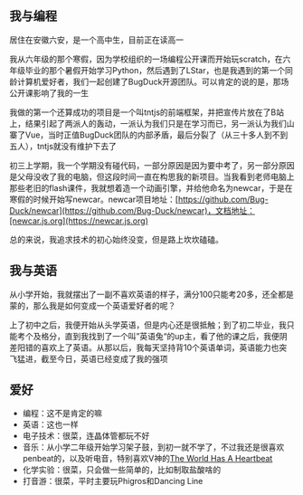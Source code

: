 ## 我与编程

居住在安徽六安，是一个高中生，目前正在读高一

我从六年级的那个寒假，因为学校组织的一场编程公开课而开始玩scratch，在六年级毕业的那个暑假开始学习Python，然后遇到了LStar，也是我遇到的第一个同龄计算机爱好者，我们一起创建了BugDuck开源团队。可以肯定的说的是，那场公开课影响了我的一生

我做的第一个还算成功的项目是一个叫tntjs的前端框架，并把宣传片放在了B站上，结果引起了两派人的轰动，一派认为我们只是在学习而已，另一派认为我们山寨了Vue，当时正值BugDuck团队的内部矛盾，最后分裂了（从三十多人到不到五人），tntjs就没有维护下去了

初三上学期，我一个学期没有碰代码，一部分原因是因为要中考了，另一部分原因是父母没收了我的电脑，但这段时间一直在构思我的新项目。当我看到老师电脑上那些老旧的flash课件，我就想着造一个动画引擎，并给他命名为newcar，于是在寒假的时候开始写newcar。newcar项目地址：[https://github.com/Bug-Duck/newcar](https://github.com/Bug-Duck/newcar)，文档地址：[newcar.js.org](https://newcar.js.org)

总的来说，我追求技术的初心始终没变，但是路上坎坎磕磕。

## 我与英语

从小学开始，我就摆出了一副不喜欢英语的样子，满分100只能考20多，还全都是蒙的，那么我是如何变成一个英语爱好者的呢？

上了初中之后，我便开始从头学英语，但是内心还是很抵触；到了初二毕业，我只能考个及格分，直到我找到了一个叫”英语兔“的up主，看了他的课之后，我便阴差阳错的喜欢上了英语。从那以后，我每天坚持背10个英语单词，英语能力也突飞猛进，截至今日，英语已经变成了我的强项

## 爱好
- 编程：这不是肯定的嘛
- 英语：这也一样
- 电子技术：很菜，连晶体管都玩不好
- 音乐：从小学二年级开始学习架子鼓，到初一就不学了，不过我还是很喜欢penbeat的，以及听电音，特别喜欢V神的[The World Has A Heartbeat](https://music.163.com/#/song?id=2046581934)
- 化学实验：很菜，只会做一些简单的，比如制取盐酸啥的
- 打音游：很菜，平时主要玩Phigros和Dancing Line
